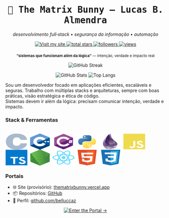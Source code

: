 <!-- MATRIX BUNNY HEADER -->
<h1 align="center" style="font-family: 'Share Tech Mono', monospace;">
  🐇 The Matrix Bunny — Lucas B. Almendra
</h1>
<p align="center">
  <em>desenvolvimento full‑stack • segurança da informação • automação</em>
</p>

<!-- PRIMARY CTAs -->
<p align="center">
  <a href="https://thematrixbunny.vercel.app/">
    <img alt="Visit my site" title="Visit my site — The Matrix Bunny"
      src="https://img.shields.io/badge/Visit%20my%20site-%2300ff9c?style=for-the-badge&logo=vercel&logoColor=white&labelColor=011010"/>
  </a>
  <a href="https://github.com/belluccaz?tab=repositories&sort=stargazers">
    <img alt="total stars" title="Total stars on GitHub"
      src="https://custom-icon-badges.demolab.com/github/stars/belluccaz?style=for-the-badge&logo=star&date=120825"/>
  </a>
  <a href="https://github.com/belluccaz?tab=followers">
    <img alt="followers" title="Follow me on GitHub"
      src="https://custom-icon-badges.demolab.com/github/followers/belluccaz?style=for-the-badge&logo=person-add&label=Follow&logoColor=white&date=120825"/>
  </a>
  <a href="https://github.com/belluccaz/">
    <img alt="views" title="GitHub profile views"
      src="https://komarev.com/ghpvc/?username=belluccaz&style=for-the-badge"/>
  </a>
</p>

<!-- MINI TAGLINE -->
<p align="center">
  <sub>
    <strong>“sistemas que funcionam além da lógica”</strong> — intenção, verdade e impacto real
  </sub>
</p>

<!-- STREAK / STATS -->
<p align="center">
  <img src="https://github-readme-streak-stats-9m8ugfa77-denvercoder1.vercel.app/?user=belluccaz&theme=transparent&hide_border=true&date=120825" alt="GitHub Streak"/>
</p>
<p align="center">
  <img src="https://github-readme-stats.vercel.app/api?username=belluccaz&hide_border=true&theme=transparent&date=120825" alt="GitHub Stats"/>
  <img src="https://github-readme-stats.vercel.app/api/top-langs?username=belluccaz&layout=compact&hide_border=true&theme=transparent&date=120825" alt="Top Langs"/>
</p>

<!-- ABOUT -->
<p align="left">
Sou um desenvolvedor focado em aplicações eficientes, escaláveis e seguras. Trabalho com múltiplas stacks e arquiteturas, sempre com boas práticas, visão estratégica e ética de código.
<br/>
Sistemas devem ir além da lógica: precisam comunicar intenção, verdade e impacto.
</p>

<!-- TECH STACK -->
<h3>Stack & Ferramentas</h3>
<div style="display: inline_block"><br>
  <img align="center" alt="C" height="50" width="70" src="https://raw.githubusercontent.com/devicons/devicon/master/icons/c/c-original.svg">
  <img align="center" alt="C++" height="50" width="70" src="https://raw.githubusercontent.com/devicons/devicon/master/icons/cplusplus/cplusplus-original.svg">
  <img align="center" alt="Csharp" height="50" width="70" src="https://raw.githubusercontent.com/devicons/devicon/master/icons/csharp/csharp-original.svg">
  <img align="center" alt="Python" height="50" width="70" src="https://raw.githubusercontent.com/devicons/devicon/master/icons/python/python-original.svg">
  <img align="center" alt="Elixir" height="50" width="70" src="https://raw.githubusercontent.com/devicons/devicon/master/icons/elixir/elixir-original.svg">
  <img align="center" alt="JavaScript" height="50" width="70" src="https://raw.githubusercontent.com/devicons/devicon/master/icons/javascript/javascript-plain.svg">
  <img align="center" alt="TypeScript" height="50" width="70" src="https://raw.githubusercontent.com/devicons/devicon/master/icons/typescript/typescript-original.svg">
  <img align="center" alt="Nodejs" height="50" width="70" src="https://raw.githubusercontent.com/devicons/devicon/master/icons/nodejs/nodejs-original.svg">
  <img align="center" alt="React" height="50" width="70" src="https://raw.githubusercontent.com/devicons/devicon/master/icons/react/react-original.svg">
  <img align="center" alt="HTML" height="50" width="70" src="https://raw.githubusercontent.com/devicons/devicon/master/icons/html5/html5-original.svg">
  <img align="center" alt="CSS" height="50" width="70" src="https://raw.githubusercontent.com/devicons/devicon/master/icons/css3/css3-original.svg">
</div>

<!-- LINKS SECUNDÁRIOS -->
<h3>Portais</h3>
<ul>
  <li>🌐 Site (provisório): <a href="https://thematrixbunny.vercel.app/">thematrixbunny.vercel.app</a></li>
  <li>📦 Repositórios: <a href="https://github.com/belluccaz?tab=repositories&sort=stargazers">GitHub</a></li>
  <li>👤 Perfil: <a href="https://github.com/belluccaz">github.com/belluccaz</a></li>
</ul>

<!-- FOOTER BADGE LINE -->
<p align="center">
  <a href="https://thematrixbunny.vercel.app/">
    <img alt="Enter the Portal →" title="Enter the Portal →"
      src="https://img.shields.io/badge/ENTER%20THE%20PORTAL-%2300ff9c?style=for-the-badge&logo=matrix&logoColor=white&labelColor=000000"/>
  </a>
</p>
